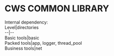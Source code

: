 # CWS COMMON LIBRARY
Internal dependency:  
Level|directories  
--|--  
Basic tools|basic  
Packed tools|app, logger, thread_pool  
Business tools|net  

